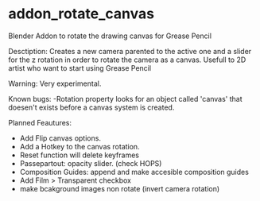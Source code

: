 # addon_rotate_canvas
Blender Addon to rotate the drawing canvas for Grease Pencil

Desctiption: Creates a new camera parented to the active one and a slider for the z rotation in order to rotate the camera as a canvas. Usefull to 2D artist who want to start using Grease Pencil

Warning: Very experimental.

Known bugs:
  -Rotation property looks for an object called 'canvas' that doesen't exists before a canvas system is created.

Planned Feautures:
  - Add Flip canvas options.
  - Add a Hotkey to the canvas rotation.
  - Reset function will delete keyframes
  - Passepartout: opacity slider. (check HOPS)
  - Composition Guides: append and make accesible composition guides
  - Add Film > Transparent checkbox
  - make bcakground images non rotate (invert camera rotation)


